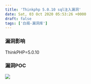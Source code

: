 ```yaml
---
title: 'Thinkphp 5.0.10 sql注入漏洞'
date: Sat, 03 Oct 2020 05:53:26 +0000
draft: false
tags: ['白阁-漏洞库']
---
```


### 漏洞影响

ThinkPHP=5.0.10

### 漏洞POC

[![](https://www.bylibrary.cn/wp-content/uploads/2020/10/wp_editor_md_16afd3c5fbd670e82af455a8fd906b6c.jpg)](https://www.bylibrary.cn/wp-content/uploads/2020/10/wp_editor_md_16afd3c5fbd670e82af455a8fd906b6c.jpg)